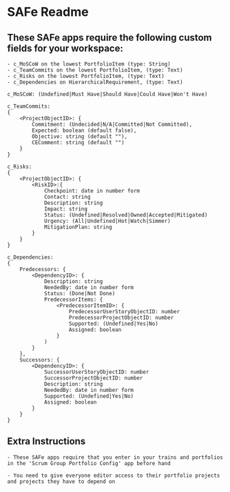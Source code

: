 # SAFe Readme

## These SAFe apps require the following custom fields for your workspace:

	- c_MoSCoW on the lowest PortfolioItem (type: String)
	- c_TeamCommits on the lowest PortfolioItem, (type: Text)
	- c_Risks on the lowest PortfolioItem, (type: Text)
	- c_Dependencies on HierarchicalRequirement, (type: Text)
	
	c_MoSCoW: (Undefined|Must Have|Should Have|Could Have|Won't Have)
	
	c_TeamCommits:
	{
		<ProjectObjectID>: {
			Commitment: (Undecided|N/A|Committed|Not Committed),
			Expected: boolean (default false),
			Objective: string (default ""),
			CEComment: string (default "")
		}
	}
	
	c_Risks: 
	{
		<ProjectObjectID>: {
			<RiskID>:{
				Checkpoint: date in number form
				Contact: string
				Description: string
				Impact: string
				Status: (Undefined|Resolved|Owned|Accepted|Mitigated)
				Urgency: (All|Undefined|Hot|Watch|Simmer)
				MitigationPlan: string
			}
		}
	}
	
	c_Dependencies:
	{ 
		Predecessors: {
			<DependencyID>: {
				Description: string
				NeededBy: date in number form
				Status: (Done|Not Done)
				PredecessorItems: {
					<PredecessorItemID>: {
						PredecessorUserStoryObjectID: number
						PredecessorProjectObjectID: number
						Supported: (Undefined|Yes|No)
						Assigned: boolean
					}
				)
			}
		},
		Successors: {
			<DependencyID>: {
				SuccessorUserStoryObjectID: number
				SuccessorProjectObjectID: number
				Description: string
				NeededBy: date in number form
				Supported: (Undefined|Yes|No)
				Assigned: boolean
			}
		}
	}
	
## Extra Instructions

	- These SAFe apps require that you enter in your trains and portfolios in the 'Scrum Group Portfolio Config' app before hand

	- You need to give everyone editor access to their portfolio projects and projects they have to depend on
